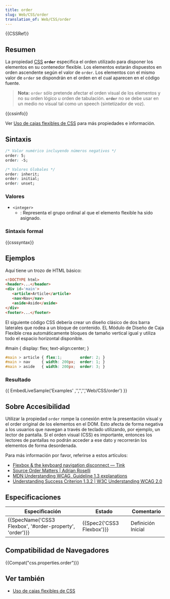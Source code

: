```yaml
---
title: order
slug: Web/CSS/order
translation_of: Web/CSS/order
---
```


{{CSSRef}}

## Resumen

La propiedad [CSS](/es/docs/Web/CSS) **`order`** especifica el orden utilizado para disponer los elementos en su contenedor flexible. Los elementos estarán dispuestos en orden ascendente según el valor de `order`. Los elementos con el mismo valor de `order` se dispondrán en el orden en el cual aparecen en el código fuente.

> **Nota:** `order` sólo pretende afectar el orden visual de los elementos y no su orden lógico u orden de tabulación. **`order`** no se debe usar en un medio no visual tal como un speech (sintetizador de voz).

{{cssinfo}}

Ver [Uso de cajas flexibles de CSS](/es/docs/Web/CSS/CSS_Flexible_Box_Layout/Usando_las_cajas_flexibles_CSS) para más propiedades e información.

## Sintaxis

```css
/* Valor numérico incluyendo números negativos */
order: 5;
order: -5;

/* Valores Globales */
order: inherit;
order: initial;
order: unset;
```

### Valores

- `<integer>`
  - : Representa el grupo ordinal al que el elemento flexible ha sido asignado.

### Sintaxis formal

{{csssyntax}}

## Ejemplos

Aquí tiene un trozo de HTML básico:

```html
<!DOCTYPE html>
<header>...</header>
<div id='main'>
   <article>Article</article>
   <nav>Nav</nav>
   <aside>Aside</aside>
</div>
<footer>...</footer>
```

El siguiente código CSS debería crear un diseño clásico de dos barra laterales que rodea a un bloque de contenido. EL Módulo de Diseño de Caja Flexible crea automáticamente bloques de tamaño vertical igual y utiliza todo el espacio horizontal disponible.

\#main { display: flex; text-align:center; }

```css
#main > article { flex:1;        order: 2; }
#main > nav     { width: 200px;  order: 1; }
#main > aside   { width: 200px;  order: 3; }
```

### Resultado

{{ EmbedLiveSample('Examples' ,'','','','Web/CSS/order') }}

## Sobre Accesibilidad

Utilizar la propiedad `order` rompe la conexión entre la presentación visual y el order original de los elementos en el DOM. Esto afecta de forma negativa a los usuarios que navegan a través de teclado utilizando, por ejemplo, un lector de pantalla. Si el orden visual (CSS) es importante, entonces los lectores de pantallas no podrán acceder a ese dato y recorrerán los elementos de forma desordenada.

Para más información por favor, referirse a estos artículos:

- [Flexbox & the keyboard navigation disconnect — Tink](https://tink.uk/flexbox-the-keyboard-navigation-disconnect/)
- [Source Order Matters | Adrian Roselli](http://adrianroselli.com/2015/09/source-order-matters.html)
- [MDN Understanding WCAG, Guideline 1.3 explanations](/es/docs/Web/Accessibility/Understanding_WCAG/Perceivable#Guideline_1.3_%E2%80%94_Create_content_that_can_be_presented_in_different_ways)
- [Understanding Success Criterion 1.3.2 | W3C Understanding WCAG 2.0](https://www.w3.org/TR/UNDERSTANDING-WCAG20/content-structure-separation-sequence.html)

## Especificaciones

| Especificación                                                               | Estado                           | Comentario         |
| ---------------------------------------------------------------------------- | -------------------------------- | ------------------ |
| {{SpecName('CSS3 Flexbox', '#order-property', 'order')}} | {{Spec2('CSS3 Flexbox')}} | Definición Inicial |

## Compatibilidad de Navegadores

{{Compat("css.properties.order")}}

## Ver también

- [Uso de cajas flexibles de CSS](/es/docs/Web/CSS/CSS_Flexible_Box_Layout/Usando_las_cajas_flexibles_CSS)
